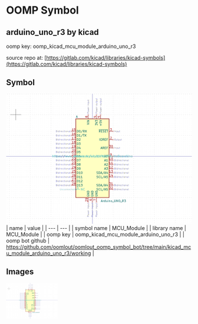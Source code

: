 # OOMP Symbol  
## arduino_uno_r3  by kicad  
  
oomp key: oomp_kicad_mcu_module_arduino_uno_r3  
  
source repo at: [https://gitlab.com/kicad/libraries/kicad-symbols](https://gitlab.com/kicad/libraries/kicad-symbols)  
## Symbol  
  
[![working.png](working_600.png)](working.png)  
| name | value | 
| --- | --- | 
| symbol name | MCU_Module | 
| library name | MCU_Module | 
| oomp key | oomp_kicad_mcu_module_arduino_uno_r3 | 
| oomp bot github | https://github.com/oomlout/oomlout_oomp_symbol_bot/tree/main/kicad_mcu_module_arduino_uno_r3/working | 
## Images  
  
[![working.png](working_140.png)](working.png)  
